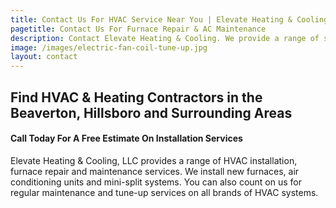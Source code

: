 ```yaml
---
title: Contact Us For HVAC Service Near You | Elevate Heating & Cooling, LLC
pagetitle: Contact Us For Furnace Repair & AC Maintenance
description: Contact Elevate Heating & Cooling. We provide a range of services from gas furnace repair and maintenance to installs.
image: /images/electric-fan-coil-tune-up.jpg
layout: contact
---
```


## Find HVAC & Heating Contractors in the Beaverton, Hillsboro and Surrounding Areas
#### Call Today For A Free Estimate On Installation Services

Elevate Heating & Cooling, LLC provides a range of HVAC installation, furnace repair and maintenance services. We install new furnaces, air conditioning units and mini-split systems. You can also count on us for regular maintenance and tune-up services on all brands of HVAC systems.